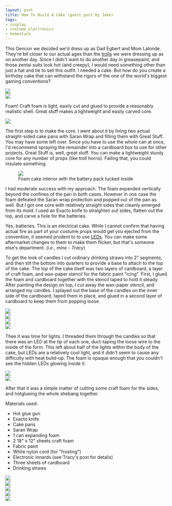 ```yaml
---
layout: post
title: How To Build A Cake (guest post by Jake)
tags:
- cosplay
- costume_electronics
- homestuck
---
```


This Gencon we decided we'd dress up as Dad Egbert and Mom Lalonde. They're bit closer to our actual ages than 
the [trolls](/images/trolls.jpg) we were dressing up as on another day. Since I didn't want to do another day in greasepaint, and those zentai suits look hot (and creepy), I would need something other than just a hat and tie to sell this outfit. I needed a cake. But how do you create a birthday cake that can withstand the rigors of the one of the world's biggest gaming conventions? 

<div class="container">
<div class="row">
<div class="col-sm-6 col-md-6 col-lg-6">
<img src="/images/dad cakestrife.jpg">
</div>
<div class="col-sm-6 col-md-6 col-lg-6">
<img src="/images/mom-lalonde-dad-egbert.jpg">
</div>
</div>
</div>

Foam! Craft foam is light, easily cut and glued to provide a reasonably realistic shell.  Great stuff 
makes a lightweight and easily carved core.

<img src="/images/great stuff foam.jpg">

The first step is to make the core. I went about it by lining two actual straight-sided cake pans with Saran Wrap and filling them with Great Stuff. You may have some left over. Since you have to use the whole can at once, I'd recommend spraying the remainder into a cardboard box to use for other projects. Great Stuff is, well, great stuff. You can make a lightweight sturdy core for any number of props (like troll horns). Failing that, you could insulate something.

<figure>
<img src="/images/cake core.jpg" class="blogpost-center">
<figcaption class="blogpost">Foam cake interior with the battery pack 
    tucked inside</figcaption>
</figure>

I had moderate success with my approach. The foam expanded vertically beyond the confines of the pan in both cases. However in one case the foam defeated the 
Saran wrap protection and popped out of the pan as well. But I got one core with relatively straight sides that cleanly emerged from its mold. I used an Exacto knife to straighten out sides, flatten out the top, and carve a hole for the batteries.

Yes, batteries. This is an electrical cake. While I cannot confirm that having actual fire as part of your costume props would get you ejected from the convention, it seemed prudent to to use [LEDs](http://www.amazon.com/gp/product/B00E79THSG?psc=1&redirect=true&ref_=oh_aui_detailpage_o01_s00). You can make some aftermarket changes to them to make them flicker, but that's someone else's department. (*i.e., mine - Tracy*)

To get the look of candles I cut ordinary drinking straws into 2" segments, 
and then slit the bottom into quarters to provide a base to attach to the top of the cake. The top of the cake itself was two layers of cardboard, a layer of craft foam, and wax-paper stencil for the fabric paint
"icing". First, I glued the foam and cardboard together with the stencil taped to hold it steady. After painting the design on top, I cut away the wax-paper stencil, and arranged my candles. I splayed out the base of the candles on the inner side of the cardboard, taped them in place, and glued in a second layer of cardboard to keep them from popping loose. 

<div class="container">
<div class="row">
    <div class="col-sm-6 col-md-6 col-lg-6">
        <a href=""/images/straw quarters.jpg">
        <img src="/images/straw quarters.jpg" class="blogpost-grid">
        </a>
    </div>
    <div class="col-sm-6 col-md-6 col-lg-6">
        <a href="/images/frosting stencil.jpg">
        <img src="/images/frosting stencil.jpg" class="blogpost-grid">
        </a>
    </div>
</div>
<div class="row">
    <div class="col-sm-6 col-md-6 col-lg-6">
        <a href="/images/taped cake.jpg">
        <img src="/images/taped cake.jpg" class="blogpost-grid">
        </a>
    </div>
    <div class="col-sm-6 col-md-6 col-lg-6">
        <a href="/images/Cake diagram.png">
        <img src="/images/Cake diagram.png" class="blogpost-grid">
        </a>
    </div>
</div>
</div>

Thee it was time for lights. I threaded them through the candles so that 
there was an LED at the tip of each one, 
duct-taping the loose wire to the inside of the form. This left about half of 
the lights within the body of the cake, but LEDs are a relatively cool light, 
and it didn't seem to cause any difficulty with heat 
build-up.  The foam is opaque enough that you couldn't see the hidden LEDs 
glowing inside it.

<div class="container">
<div class="row">
<div class="col-sm-6 col-md-6 col-lg-6">
<img src="/images/leds in place.jpg">
</div>
<div class="col-sm-6 col-md-6 col-lg-6">
<img src="/images/duct tape cake.jpg">
</div>
</div>
</div>

After that it was a simple matter of cutting some craft foam for the sides, and hotglueing the whole shebang together.

Materials used:

*	Hot glue gun
*	Exacto knife
*	Cake pans
*	Saran Wrap
*	1 can expanding foam
*	2 18" x 12" sheets craft foam
*	Fabric paint
*	White nylon cord (for "frosting")
*	Electronic innards (see Tracy's post for details)
*	Three sheets of cardboard
*	Drinking straws


<div class="container">
<div class="row">
    <div class="col-sm-12 col-md-12 col-lg-12">
        <a href=""/images/cake/dad john cake 1.jpg">
        <img src="/images/cake/dad john cake 1.jpg" class="blogpost-grid">
        </a>
    </div>
</div>
<div class="row">
    <div class="col-sm-6 col-md-6 col-lg-6">
        <a href=""/images/cake/dad john cake 2.jpg">
        <img src="/images/cake/dad john cake 2.jpg" class="blogpost-grid">
        </a>
    </div>
    <div class="col-sm-6 col-md-6 col-lg-6">
        <a href="/images/cake/dad john cake 3.jpg">
        <img src="/images/cake/dad john cake 3.jpg" class="blogpost-grid">
        </a>
    </div>
</div>
<div class="row">
    <div class="col-sm-6 col-md-6 col-lg-6">
        <a href=""/images/cake/dad john cake 4.jpg">
        <img src="/images/cake/dad john cake 4.jpg" class="blogpost-grid">
        </a>
    </div>
    <div class="col-sm-6 col-md-6 col-lg-6">
        <a href="/images/cake/dad john cake 5.jpg">
        <img src="/images/cake/dad john cake 5.jpg" class="blogpost-grid">
        </a>
    </div>
</div>
</div>
